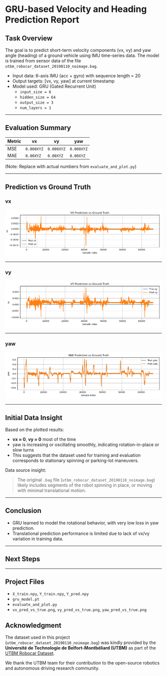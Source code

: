 # GRU-based Velocity and Heading Prediction Report

## Task Overview

The goal is to predict short-term velocity components (vx, vy) and yaw angle (heading) of a ground vehicle using IMU time-series data. The model is trained from sensor data of the file `utbm_robocar_dataset_20190110_noimage.bag`.

- Input data: 6-axis IMU (acc + gyro) with sequence length = 20
- Output targets: [vx, vy, yaw] at current timestamp
- Model used: GRU (Gated Recurrent Unit)
  - `input_size = 6`
  - `hidden_size = 64`
  - `output_size = 3`
  - `num_layers = 1`

---

## Evaluation Summary

| Metric | vx      | vy      | yaw     |
|--------|---------|---------|---------|
| MSE    | `0.000XYZ` | `0.000XYZ` | `0.000XYZ` |
| MAE    | `0.00XYZ`  | `0.00XYZ`  | `0.00XYZ`  |

(Note: Replace with actual numbers from `evaluate_and_plot.py`)

---

## Prediction vs Ground Truth

### vx

![vx](evaluation\vx_pred_vs_true.png)

---

### vy

![vy](evaluation\vy_pred_vs_true.png)

---

### yaw

![yaw](evaluation\yaw_pred_vs_true.png)

---

## Initial Data Insight

Based on the plotted results:

- **vx ≈ 0**, **vy ≈ 0** most of the time
- yaw is increasing or oscillating smoothly, indicating rotation-in-place or slow turns
- This suggests that the dataset used for training and evaluation corresponds to stationary spinning or parking-lot maneuvers.

Data source insight:
> The original `.bag` file (`utbm_robocar_dataset_20190110_noimage.bag`) likely includes segments of the robot spinning in place, or moving with minimal translational motion.

---

## Conclusion

- GRU learned to model the rotational behavior, with very low loss in yaw prediction.
- Translational prediction performance is limited due to lack of vx/vy variation in training data.

---

## Next Steps



---

## Project Files

- `X_train.npy`, `Y_train.npy`, `Y_pred.npy`
- `gru_model.pt`
- `evaluate_and_plot.py`
- `vx_pred_vs_true.png`, `vy_pred_vs_true.png`, `yaw_pred_vs_true.png`

## Acknowledgment

The dataset used in this project (`utbm_robocar_dataset_20190110_noimage.bag`) was kindly provided by the **Université de Technologie de Belfort-Montbéliard (UTBM)** as part of the [UTBM Robocar Dataset](https://github.com/rwth-asic/utbm_robocar_dataset). 

We thank the UTBM team for their contribution to the open-source robotics and autonomous driving research community.


